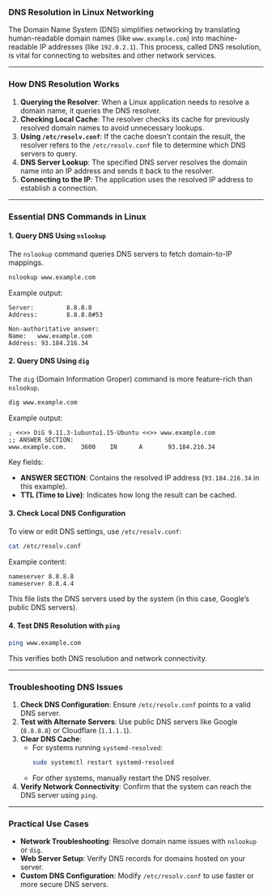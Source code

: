 ### **DNS Resolution in Linux Networking**

The Domain Name System (DNS) simplifies networking by translating human-readable domain names (like `www.example.com`) into machine-readable IP addresses (like `192.0.2.1`). This process, called DNS resolution, is vital for connecting to websites and other network services.

---

### **How DNS Resolution Works**

1. **Querying the Resolver**: When a Linux application needs to resolve a domain name, it queries the DNS resolver.
2. **Checking Local Cache**: The resolver checks its cache for previously resolved domain names to avoid unnecessary lookups.
3. **Using `/etc/resolv.conf`**: If the cache doesn’t contain the result, the resolver refers to the `/etc/resolv.conf` file to determine which DNS servers to query.
4. **DNS Server Lookup**: The specified DNS server resolves the domain name into an IP address and sends it back to the resolver.
5. **Connecting to the IP**: The application uses the resolved IP address to establish a connection.

---

### **Essential DNS Commands in Linux**

#### **1. Query DNS Using `nslookup`**
The `nslookup` command queries DNS servers to fetch domain-to-IP mappings.
```bash
nslookup www.example.com
```
Example output:
```
Server:         8.8.8.8
Address:        8.8.8.8#53

Non-authoritative answer:
Name:   www.example.com
Address: 93.184.216.34
```

#### **2. Query DNS Using `dig`**
The `dig` (Domain Information Groper) command is more feature-rich than `nslookup`.
```bash
dig www.example.com
```
Example output:
```
; <<>> DiG 9.11.3-1ubuntu1.15-Ubuntu <<>> www.example.com
;; ANSWER SECTION:
www.example.com.    3600    IN      A       93.184.216.34
```
Key fields:
- **ANSWER SECTION**: Contains the resolved IP address (`93.184.216.34` in this example).
- **TTL (Time to Live)**: Indicates how long the result can be cached.

#### **3. Check Local DNS Configuration**
To view or edit DNS settings, use `/etc/resolv.conf`:
```bash
cat /etc/resolv.conf
```
Example content:
```
nameserver 8.8.8.8
nameserver 8.8.4.4
```
This file lists the DNS servers used by the system (in this case, Google’s public DNS servers).

#### **4. Test DNS Resolution with `ping`**
```bash
ping www.example.com
```
This verifies both DNS resolution and network connectivity.

---

### **Troubleshooting DNS Issues**

1. **Check DNS Configuration**: Ensure `/etc/resolv.conf` points to a valid DNS server.
2. **Test with Alternate Servers**: Use public DNS servers like Google (`8.8.8.8`) or Cloudflare (`1.1.1.1`).
3. **Clear DNS Cache**:
   - For systems running `systemd-resolved`:  
     ```bash
     sudo systemctl restart systemd-resolved
     ```
   - For other systems, manually restart the DNS resolver.
4. **Verify Network Connectivity**: Confirm that the system can reach the DNS server using `ping`.

---

### **Practical Use Cases**

- **Network Troubleshooting**: Resolve domain name issues with `nslookup` or `dig`.
- **Web Server Setup**: Verify DNS records for domains hosted on your server.
- **Custom DNS Configuration**: Modify `/etc/resolv.conf` to use faster or more secure DNS servers.
